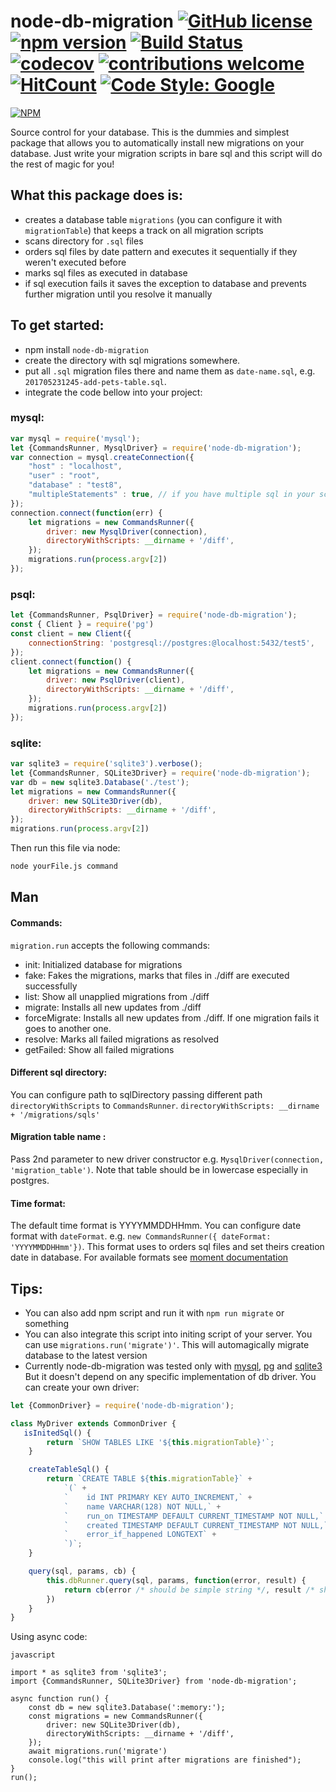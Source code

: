 # node-db-migration [![GitHub license](https://img.shields.io/badge/license-MIT-blue.svg)](https://github.com/akoidan/node-db-migration/blob/master/LICENSE) [![npm version](https://img.shields.io/npm/v/node-db-migration.svg)](https://www.npmjs.com/package/node-db-migration) [![Build Status](https://travis-ci.org/akoidan/node-db-migration.svg?branch=master)](https://travis-ci.org/akoidan/node-db-migration) [![codecov](https://codecov.io/gh/akoidan/node-db-migration/branch/master/graph/badge.svg)](https://codecov.io/gh/akoidan/node-db-migration) [![contributions welcome](https://img.shields.io/badge/contributions-welcome-brightgreen.svg?style=flat)](https://github.com/akoidan/node-db-migration/issues) [![HitCount](http://hits.dwyl.io/akoidan/node-db-migration.svg)](http://hits.dwyl.io/akoidan/node-db-migration) [![Code Style: Google](https://img.shields.io/badge/code%20style-google-blueviolet.svg)](https://github.com/google/gts)

[![NPM](https://nodei.co/npm/node-db-migration.png?downloads=true&downloadRank=true&stars=true)](https://nodei.co/npm/node-db-migration/)

Source control for your database. This is the dummies and simplest package that allows you to automatically install new migrations on your database. Just write your migration scripts in bare sql and this script will do the rest of magic for you!

## What this package does is:
 - creates a database table `migrations` (you can configure it with `migrationTable`) that keeps a track on all migration scripts
 - scans directory for `.sql` files
 - orders sql files by date pattern and executes it sequentially if they weren't executed before
 - marks sql files as executed in database
 - if sql execution fails it saves the exception to database and prevents further migration until you resolve it manually

## To get started:
 - npm install `node-db-migration`
 - create the directory with sql migrations somewhere.
 - put all `.sql` migration files there and name them as `date-name.sql`, e.g. `201705231245-add-pets-table.sql`.
 - integrate the code bellow into your project:

### mysql:

```javascript
var mysql = require('mysql');
let {CommandsRunner, MysqlDriver} = require('node-db-migration');
var connection = mysql.createConnection({
    "host" : "localhost",
    "user" : "root",
    "database" : "test8",
    "multipleStatements" : true, // if you have multiple sql in your scripts
});
connection.connect(function(err) {
    let migrations = new CommandsRunner({
        driver: new MysqlDriver(connection),
        directoryWithScripts: __dirname + '/diff',
    });
    migrations.run(process.argv[2])
});
```

### psql:

```javascript
let {CommandsRunner, PsqlDriver} = require('node-db-migration');
const { Client } = require('pg')
const client = new Client({
    connectionString: 'postgresql://postgres:@localhost:5432/test5',
});
client.connect(function() {
    let migrations = new CommandsRunner({
        driver: new PsqlDriver(client),
        directoryWithScripts: __dirname + '/diff',
    });
    migrations.run(process.argv[2])
});
```

### sqlite:

```javascript
var sqlite3 = require('sqlite3').verbose();
let {CommandsRunner, SQLite3Driver} = require('node-db-migration');
var db = new sqlite3.Database('./test');
let migrations = new CommandsRunner({
    driver: new SQLite3Driver(db),
    directoryWithScripts: __dirname + '/diff',
});
migrations.run(process.argv[2])
```

Then run this file via node:
```sh
node yourFile.js command
```

## Man

#### Commands:

`migration.run` accepts the following commands:

 - init: Initialized database for migrations
 - fake: Fakes the migrations, marks that files in ./diff are executed successfully
 - list: Show all unapplied migrations from ./diff
 - migrate: Installs all new updates from ./diff
 - forceMigrate: Installs all new updates from ./diff. If one migration fails it goes to another one.
 - resolve: Marks all failed migrations as resolved
 - getFailed: Show all failed migrations

#### Different sql directory:
You can configure path to sqlDirectory passing different path `directoryWithScripts` to `CommandsRunner`. `directoryWithScripts: __dirname + '/migrations/sqls'`
#### Migration table name :
Pass 2nd parameter to new driver constructor e.g. `MysqlDriver(connection, 'migration_table')`. Note that table should be in lowercase especially in postgres.
#### Time format:
The default time format is YYYYMMDDHHmm. You can configure date format with `dateFormat`. e.g. `new CommandsRunner({ dateFormat: 'YYYYMMDDHHmm'})`. This format uses to orders sql files and set theirs creation date in database. For available formats see [moment documentation](https://momentjs.com/docs/#/parsing/string-format/)

## Tips:
- You can also add npm script and run it with `npm run migrate` or something
- You can also integrate this script into initing script of your server. You can use `migrations.run('migrate')'`. This will automagically migrate database to the latest version
- Currently node-db-migration was tested only with [mysql](https://github.com/mysqljs/mysql), [pg](https://node-postgres.com/) and [sqlite3](https://github.com/mapbox/node-sqlite3) But it doesn't depend on any specific implementation of db driver. You can create your own driver:


```javascript
let {CommonDriver} = require('node-db-migration');

class MyDriver extends CommonDriver {
   isInitedSql() {
        return `SHOW TABLES LIKE '${this.migrationTable}'`;
    }

    createTableSql() {
        return `CREATE TABLE ${this.migrationTable}` +
            `(` +
            `    id INT PRIMARY KEY AUTO_INCREMENT,` +
            `    name VARCHAR(128) NOT NULL,` +
            `    run_on TIMESTAMP DEFAULT CURRENT_TIMESTAMP NOT NULL,` +
            `    created TIMESTAMP DEFAULT CURRENT_TIMESTAMP NOT NULL,` +
            `    error_if_happened LONGTEXT` +
            `)`;
    }

    query(sql, params, cb) {
        this.dbRunner.query(sql, params, function(error, result) {
            return cb(error /* should be simple string */, result /* should be array of rows */);
        })
    }
}
```

Using async code:

```
javascript

import * as sqlite3 from 'sqlite3';
import {CommandsRunner, SQLite3Driver} from 'node-db-migration';

async function run() {
    const db = new sqlite3.Database(':memory:');
    const migrations = new CommandsRunner({
        driver: new SQLite3Driver(db),
        directoryWithScripts: __dirname + '/diff',
    });
    await migrations.run('migrate')
    console.log("this will print after migrations are finished");
}
run();
```


